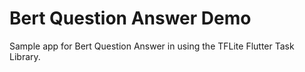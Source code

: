 # Bert Question Answer Demo

Sample app for Bert Question Answer in using the TFLite Flutter Task Library.

